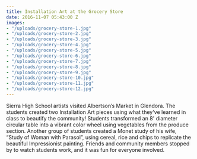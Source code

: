 ```yaml
---
title: Installation Art at the Grocery Store
date: 2016-11-07 05:43:00 Z
images:
- "/uploads/grocery-store-1.jpg"
- "/uploads/grocery-store-2.jpg"
- "/uploads/grocery-store-3.jpg"
- "/uploads/grocery-store-4.jpg"
- "/uploads/grocery-store-5.jpg"
- "/uploads/grocery-store-6.jpg"
- "/uploads/grocery-store-7.jpg"
- "/uploads/grocery-store-8.jpg"
- "/uploads/grocery-store-9.jpg"
- "/uploads/grocery-store-10.jpg"
- "/uploads/grocery-store-11.jpg"
- "/uploads/grocery-store-12.jpg"
---
```


Sierra High School artists visited Albertson’s Market in Glendora.  The students created two Installation Art pieces using what they've learned in class to beautify the community!  Students transformed an 8' diameter circular table into a vibrant color wheel  using vegetables from the produce section.  Another group of students created a Monet study of his wife, “Study of Woman with Parasol”, using cereal, rice and chips to replicate the beautiful Impressionist painting. Friends and community members stopped by to watch students work, and it was fun for everyone involved.
